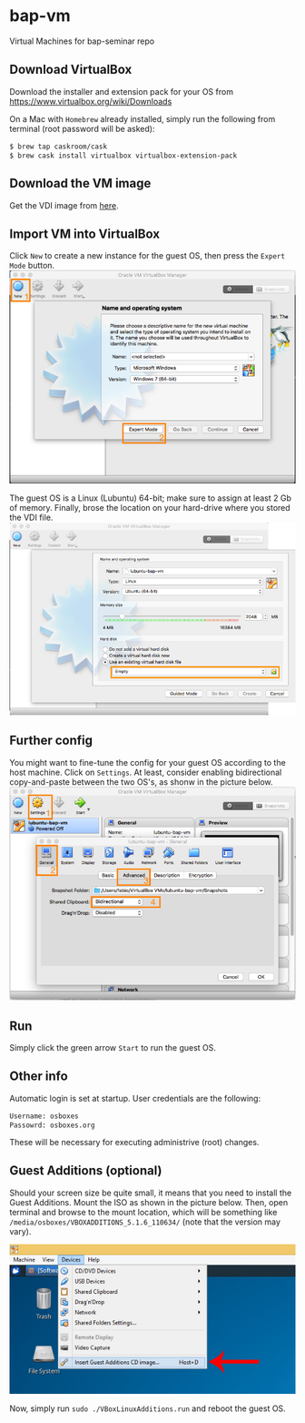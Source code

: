 # bap-vm
Virtual Machines for bap-seminar repo

## Download VirtualBox
Download the installer and extension pack for your OS from https://www.virtualbox.org/wiki/Downloads

On a Mac with `Homebrew` already installed, simply run the following from terminal (root password will be asked):
```
$ brew tap caskroom/cask
$ brew cask install virtualbox virtualbox-extension-pack
```
## Download the VM image
Get the VDI image from [here](./vdi/lubuntu-bap-vm.vdi).

## Import VM into VirtualBox

Click `New` to create a new instance for the guest OS, then press the `Expert Mode` button.
![](./img/vb1.png)

The guest OS is a Linux (Lubuntu) 64-bit; make sure to assign at least 2 Gb of memory. Finally, brose the location on your hard-drive where you stored the VDI file.
![](./img/vb2.png)

## Further config

You might want to fine-tune the config for your guest OS according to the host machine. Click on `Settings`. At least, consider enabling bidirectional copy-and-paste between the two OS's, as shonw in the picture below.
![](./img/vb3.png)

## Run

Simply click the green arrow `Start` to run the guest OS.


## Other info
Automatic login is set at startup. User credentials are the following:
```
Username: osboxes
Passowrd: osboxes.org
```
These will be necessary for executing administrive (root) changes.

## Guest Additions (optional)

Should your screen size be quite small, it means that you need to install the Guest Additions. Mount the ISO as shown in the picture below. Then, open terminal and browse to the mount location, which will be something like `/media/osboxes/VBOXADDITIONS_5.1.6_110634/` (note that the version may vary).

![](./img/vb4.jpg)

Now, simply run `sudo ./VBoxLinuxAdditions.run` and reboot the guest OS.

